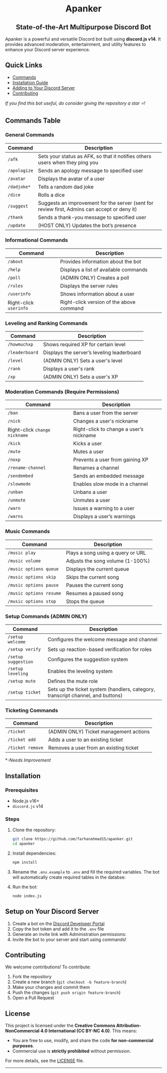 # <div align="center">Apanker</div>

## <div align="center">State-of-the-Art Multipurpose Discord Bot</div>

Apanker is a powerful and versatile Discord bot built using **discord.js v14**. It provides advanced moderation, entertainment, and utility features to enhance your Discord server experience.

## Quick Links
- [Commands](#commands-table)
- [Installation Guide](#installation)
- [Adding to Your Discord Server](#setup-on-your-discord-server)
- [Contributing](#contributing)

*If you find this bot useful, do consider giving the repository a star ⭐!*


## Commands Table

### General Commands
| Command  | Description |
|----------|------------|
| `/afk` | Sets your status as AFK, so that it notifies others users when they ping you |
| `/apologize` | Sends an apology message to specified user|
| `/avatar` | Displays the avatar of a user |
| `/dadjoke*` | Tells a random dad joke |
| `/dice` | Rolls a dice |
| `/suggest` | Suggests an improvement for the server (sent for review first, Admins can accept or deny it) |
| `/thank` | Sends a thank-you message to specified user|
| `/update` | (HOST ONLY) Updates the bot’s presence |

### Informational Commands
| Command  | Description |
|----------|------------|
| `/about` | Provides information about the bot |
| `/help` | Displays a list of available commands |
| `/poll` | (ADMIN ONLY) Creates a poll |
| `/rules` | Displays the server rules |
| `/userinfo` | Shows information about a user |
| Right-click `userinfo` | Right-click version of the above command |

### Leveling and Ranking Commands
| Command  | Description |
|----------|------------|
| `/howmuchxp` | Shows required XP for certain level |
| `/leaderboard` | Displays the server’s leveling leaderboard |
| `/level` | (ADMIN ONLY) Sets a user's level |
| `/rank` | Displays a user's rank |
| `/xp` | (ADMIN ONLY) Sets a user's XP |

### Moderation Commands (Require Permissions)
| Command  | Description |
|----------|------------|
| `/ban` | Bans a user from the server |
| `/nick` | Changes a user's nickname |
| Right-click `change nickname` | Right-click to change a user’s nickname |
| `/kick` | Kicks a user |
| `/mute` | Mutes a user |
| `/noxp` | Prevents a user from gaining XP |
| `/rename-channel` | Renames a channel |
| `/sendembed` | Sends an embedded message |
| `/slowmode` | Enables slow mode in a channel |
| `/unban` | Unbans a user |
| `/unmute` | Unmutes a user |
| `/warn` | Issues a warning to a user |
| `/warns` | Displays a user’s warnings |

### Music Commands
| Command  | Description |
|----------|------------|
| `/music play` | Plays a song using a query or URL |
| `/music volume` | Adjusts the song volume (1-100%) |
| `/music options queue` | Displays the current queue |
| `/music options skip` | Skips the current song |
| `/music options pause` | Pauses the current song |
| `/music options resume` | Resumes a paused song |
| `/music options stop` | Stops the queue |


### Setup Commands (ADMIN ONLY)
| Command  | Description |
|----------|------------|
| `/setup welcome` | Configures the welcome message and channel |
| `/setup verify` | Sets up reaction-based verification for roles |
| `/setup suggestion` | Configures the suggestion system |
| `/setup leveling` | Enables the leveling system |
| `/setup mute` | Defines the mute role |
| `/setup ticket` | Sets up the ticket system (handlers, category, transcript channel, and buttons) |

### Ticketing Commands
| Command  | Description |
|----------|------------|
| `/ticket` | (ADMIN ONLY) Ticket management actions |
| `/ticket add` | Adds a user to an existing ticket |
| `/ticket remove` | Removes a user from an existing ticket |

**-Needs Improvement*

## Installation
### Prerequisites
- Node.js v16+
- `discord.js` v14

### Steps
1. Clone the repository:
   ```bash
   git clone https://github.com/farhanahmad15/apanker.git
   cd apanker
   ```
2. Install dependencies:
   ```bash
   npm install
   ```
3. Rename the `.env.example` to `.env` and fill the required variables. The bot will automatically create required tables in the databse:

4. Run the bot:
   ```bash
   node index.js
   ```

## Setup on Your Discord Server
1. Create a bot on the [Discord Developer Portal](https://discord.com/developers/applications)
2. Copy the bot token and add it to the `.env` file
3. Generate an invite link with Administration permissions:
4. Invite the bot to your server and start using commands!

## Contributing
We welcome contributions! To contribute:
1. Fork the repository
2. Create a new branch (`git checkout -b feature-branch`)
3. Make your changes and commit them
4. Push the changes (`git push origin feature-branch`)
5. Open a Pull Request

## License
This project is licensed under the **Creative Commons Attribution-NonCommercial 4.0 International (CC BY-NC 4.0)**. This means:
- You are free to use, modify, and share the code **for non-commercial purposes**.
- Commercial use is **strictly prohibited** without permission.

For more details, see the [LICENSE](LICENSE) file.

---

